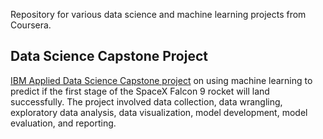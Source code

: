 Repository for various data science and machine learning projects from Coursera.

## Data Science Capstone Project

[IBM Applied Data Science Capstone project](https://www.coursera.org/learn/applied-data-science-capstone) on using machine learning to predict if the first stage of the SpaceX Falcon 9 rocket will land successfully. The project involved data collection, data wrangling, exploratory data analysis, data visualization, model development, model evaluation, and reporting.

